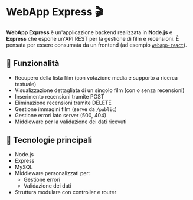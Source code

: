 # WebApp Express 🎬

**WebApp Express** è un'applicazione backend realizzata in **Node.js** e **Express** che espone un'API REST per la gestione di film e recensioni. È pensata per essere consumata da un frontend (ad esempio [`webapp-react`](https://github.com/VitaFrancesco/webapp-react)).

## 🎯 Funzionalità

- Recupero della lista film (con votazione media e supporto a ricerca testuale)
- Visualizzazione dettagliata di un singolo film (con o senza recensioni)
- Inserimento recensioni tramite POST
- Eliminazione recensioni tramite DELETE
- Gestione immagini film (serve da `/public`)
- Gestione errori lato server (500, 404)
- Middleware per la validazione dei dati ricevuti

## 🧰 Tecnologie principali

- Node.js
- Express
- MySQL
- Middleware personalizzati per:
  - Gestione errori
  - Validazione dei dati
- Struttura modulare con controller e router